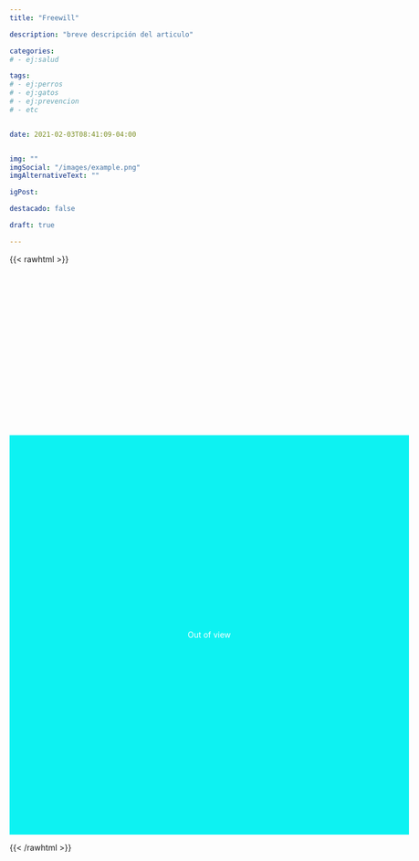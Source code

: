 ```yaml
---
title: "Freewill"

description: "breve descripción del articulo"

categories:
# - ej:salud

tags:
# - ej:perros
# - ej:gatos
# - ej:prevencion
# - etc


date: 2021-02-03T08:41:09-04:00


img: ""
imgSocial: "/images/example.png"
imgAlternativeText: ""

igPost: 

destacado: false

draft: true

---
```



<!-- {{< rawhtml >}}
    img: "/images/blog/muro-beach.jpg"
    
<div id='chart'></div>

<script src="https://cdn.jsdelivr.net/npm/apexcharts"></script>

{{ partial "laptop-illustration.html" . }}

<script>
    let options = {
        chart: {
            type: 'line'
        },
        series: [{
            name: 'sales', 
            data: [30, 40, 35, 50, 49, 60, 70, 91, 125]
        }],
        xaxis: {
            categories: [1991, 1992, 1993, 1994, 1995, 1996, 1997, 1998, 1999]
        }
    }
    let container = document.querySelector("#chart")
    let chart = new ApexCharts(container, options)
    chart.render()

</script>

{{< /rawhtml >}} -->


{{< rawhtml >}}

<div id="scroll-container">
    <p>Out of view</p>
</div>

<style>
    #scroll-container {
        margin-top: 300px;
        position: relative;
        height: 100vw;
        max-height: 700px;
        width: 100vw;
        max-width: 700px;
        background-color: hsl(180, 90%, 50%);
        display: flex;
        justify-content: center;
        align-items: center;
    }

    #scroll-container p {
        color: #fff;
    }

</style>

<script>
    let scrollContainer = document.querySelector('#scroll-container')
    window.addEventListener('scroll', (e)=> {
        
        if (isInViewport(scrollContainer)) {
            let rect = scrollContainer.getBoundingClientRect()
            let rectTop = rect.top
            let rectBottom = rect.bottom
            console.log("Top: ", rectTop)
            console.log("Bottom: ", rectBottom)
            scrollContainer.style.background = 'hsl(150, 90%, 35%)'
            scrollContainer.innerHTML = '<p>Inside the view</p>'
        } else {
            scrollContainer.innerHTML = '<p>Out of view</p>'
            scrollContainer.style.background = 'hsl(0, 90%, 35%)'
        }
    })
</script>


{{< /rawhtml >}}
